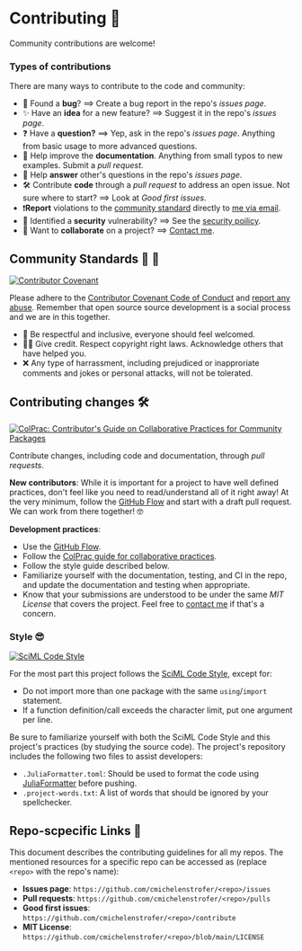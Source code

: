 # Contributing 🎊
Community contributions are welcome!

### Types of contributions
There are many ways to contribute to the code and community:
  - 🐛 Found a **bug**? ==> Create a bug report in the repo's *issues page*.
  - ✨ Have an **idea** for a new feature? ==> Suggest it in the repo's *issues page*.
  - ❓ Have a **question?** ==> Yep, ask in the repo's *issues page*. Anything from basic usage to more advanced questions.
  - 📜 Help improve the **documentation**. Anything from small typos to new examples. Submit a *pull request*.
  - 💬 Help **answer** other's questions in the repo's *issues page*.
  - 🛠 Contribute **code** through a *pull request* to address an open issue. Not sure where to start? ==> Look at *Good first issues*. 
  - ❗**Report** violations to the [community standard](CODE_OF_CONDUCT.md) directly to [me via email](mailto:c.michelen.strofer@gmail.com?subject=[GitHub]%20Community%20Violation). 
  - 🚨 Identified a **security** vulnerability? ==> See the [security poilicy](/security). 
  - 👯 Want to **collaborate** on a project? ==> [Contact me](mailto:c.michelen.strofer@gmail.com).

## Community Standards 🌱 💜

[![Contributor Covenant](https://img.shields.io/badge/Contributor%20Covenant-2.1-4baaaa.svg)](code_of_conduct.md)

Please adhere to the [Contributor Covenant Code of Conduct](CODE_OF_CONDUCT.md) and [report any abuse](mailto:c.michelen.strofer@gmail.com). 
Remember that open source source development is a social process and we are in this together. 
  - 💜 Be respectful and inclusive, everyone should feel welcomed. 
  - 🙏🏽 Give credit. Respect copyright right laws. Acknowledge others that have helped you. 
  - ❌ Any type of harrassment, including prejudiced or inapproriate comments and jokes or personal attacks, will not be tolerated. 

## Contributing changes 🛠️

[![ColPrac: Contributor's Guide on Collaborative Practices for Community Packages](https://img.shields.io/badge/ColPrac-Contributor's%20Guide-blueviolet)](https://github.com/SciML/ColPrac) 

Contribute changes, including code and documentation, through *pull requests*. 

**New contributors**:
While it is important for a project to have well defined practices, don't feel like you need to read/understand all of it right away! 
At the very minimum, follow the [GitHub Flow](https://docs.github.com/en/get-started/quickstart/github-flow) and start with a draft pull request. We can work from there together! 🤓

**Development practices**:  
  - Use the [GitHub Flow](https://docs.github.com/en/get-started/quickstart/github-flow). 
  - Follow the [ColPrac guide for collaborative practices](https://docs.sciml.ai/ColPrac/stable/).
  - Follow the style guide described below.
  - Familiarize yourself with the documentation, testing, and CI in the repo, and update the documentation and testing when appropriate. 
  - Know that your submissions are understood to be under the same *MIT License* that covers the project. Feel free to [contact me](mailto:c.michelen.strofer@gmail.com) if that's a concern. 

### Style 😎
[![SciML Code Style](https://img.shields.io/static/v1?label=code%20style&message=SciML&color=9558b2&labelColor=389826)](https://github.com/SciML/SciMLStyle)

For the most part this project follows the [SciML Code Style](https://docs.sciml.ai/SciMLStyle/stable/), except for:

  - Do not import more than one package with the same `using`/`import` statement.
  - If a function definition/call exceeds the character limit, put one argument per line. 

Be sure to familiarize yourself with both the SciML Code Style and this project's practices (by studying the source code).
The project's repository includes the following two files to assist developers:

  - `.JuliaFormatter.toml`: Should be used to format the code using [JuliaFormatter](https://domluna.github.io/JuliaFormatter.jl/stable/) before pushing.
  - `.project-words.txt`: A list of words that should be ignored by your spellchecker. 

## Repo-scpecific Links 🔗
This document describes the contributing guidelines for all my repos. The mentioned resources for a specific repo can be accessed as (replace `<repo>` with the repo's name): 
  - **Issues page**: `https://github.com/cmichelenstrofer/<repo>/issues`
  - **Pull requests**: `https://github.com/cmichelenstrofer/<repo>/pulls`
  - **Good first issues**: `https://github.com/cmichelenstrofer/<repo>/contribute`
  - **MIT License**: `https://github.com/cmichelenstrofer/<repo>/blob/main/LICENSE`
